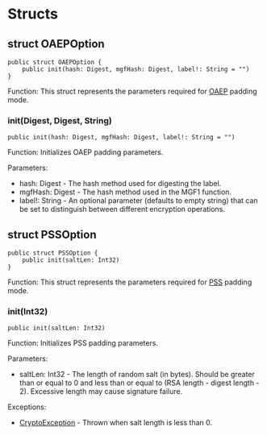 # Structs

## struct OAEPOption

```cangjie
public struct OAEPOption {
    public init(hash: Digest, mgfHash: Digest, label!: String = "")
}
```

Function: This struct represents the parameters required for [OAEP](./keys_package_enums.md#enum-padoption) padding mode.

### init(Digest, Digest, String)

```cangjie
public init(hash: Digest, mgfHash: Digest, label!: String = "")
```

Function: Initializes OAEP padding parameters.

Parameters:

- hash: Digest - The hash method used for digesting the label.
- mgfHash: Digest - The hash method used in the MGF1 function.
- label!: String - An optional parameter (defaults to empty string) that can be set to distinguish between different encryption operations.

## struct PSSOption

```cangjie
public struct PSSOption {
    public init(saltLen: Int32)
}
```

Function: This struct represents the parameters required for [PSS](./keys_package_enums.md#enum-padoption) padding mode.

### init(Int32)

```cangjie(Int32)
public init(saltLen: Int32)
```

Function: Initializes PSS padding parameters.

Parameters:

- saltLen: Int32 - The length of random salt (in bytes). Should be greater than or equal to 0 and less than or equal to (RSA length - digest length - 2). Excessive length may cause signature failure.

Exceptions:

- [CryptoException](../../common/crypto_common_package_api/crypto_common_package_exceptions.md#class-cryptoexception) - Thrown when salt length is less than 0.
